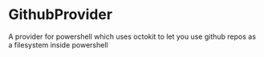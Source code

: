 # GithubProvider
A provider for powershell which uses octokit to let you use github repos as a filesystem inside powershell
